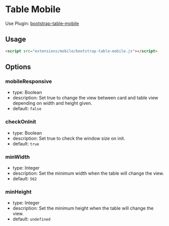 # Table Mobile

Use Plugin: [bootstrap-table-mobile](https://github.com/wenzhixin/bootstrap-table/tree/master/src/extensions/mobile)

## Usage

```html
<script src="extensions/mobile/bootstrap-table-mobile.js"></script>
```

## Options

### mobileResponsive

* type: Boolean
* description: Set true to change the view between card and table view depending on width and height given.
* default: `false`

### checkOnInit

* type: Boolean
* description: Set true to check the window size on init.
* default: `true`

### minWidth

* type: Integer
* description: Set the minimum width when the table will change the view.
* default: `562`

### minHeight

* type: Integer
* description: Set the minimum height when the table will change the view.
* default: `undefined`
